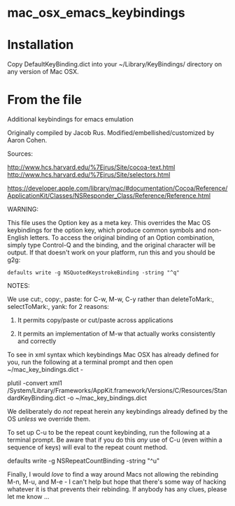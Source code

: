 mac_osx_emacs_keybindings
=========================


Installation
=========================

Copy DefaultKeyBinding.dict into your ~/Library/KeyBindings/ directory on any version of Mac OSX.


From the file
=========================

Additional keybindings for emacs emulation

Originally compiled by Jacob Rus.  Modified/embellished/customized by Aaron Cohen.

Sources:

  http://www.hcs.harvard.edu/%7Ejrus/Site/cocoa-text.html
  http://www.hcs.harvard.edu/%7Ejrus/Site/selectors.html

  https://developer.apple.com/library/mac/#documentation/Cocoa/Reference/ApplicationKit/Classes/NSResponder_Class/Reference/Reference.html

WARNING:

This file uses the Option key as a meta key.  This overrides the Mac OS keybindings for the option key, which produce common symbols and non-English letters.
To access the original binding of an Option combination, simply type Control-Q and the binding, and the original character will be output.
If that doesn't work on your platform, run this and you should be g2g:

```
defaults write -g NSQuotedKeystrokeBinding -string "^q"
```

NOTES:

We use cut:, copy:, paste: for C-w, M-w, C-y rather than deleteToMark:, selectToMark:, yank: for 2 reasons:

1. It permits copy/paste or cut/paste across applications

2. It permits an implementation of M-w that actually works consistently and correctly

To see in xml syntax which keybindings Mac OSX has already defined for you, run the following at a terminal prompt and then open ~/mac_key_bindings.dict -

plutil -convert xml1 /System/Library/Frameworks/AppKit.framework/Versions/C/Resources/StandardKeyBinding.dict -o ~/mac_key_bindings.dict

We deliberately do *not* repeat herein any keybindings already defined by the OS *unless* we override them.

To set up C-u to be the repeat count keybinding, run the following at a terminal prompt.
Be aware that if you do this *any* use of C-u (even within a sequence of keys) will eval to the repeat count method.

defaults write -g NSRepeatCountBinding -string "^u"

Finally, I would *love* to find a way around Macs not allowing the rebinding M-n, M-u, and M-e - I can't help but hope that there's some way of hacking whatever it is that prevents their rebinding.
If anybody has any clues, please let me know ...
